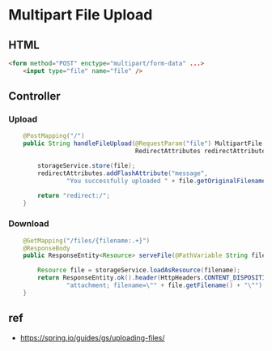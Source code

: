 # Multipart File Upload

## HTML
```html
<form method="POST" enctype="multipart/form-data" ...>
    <input type="file" name="file" />
```

## Controller

### Upload
```java
    @PostMapping("/")
    public String handleFileUpload(@RequestParam("file") MultipartFile file,
                                   RedirectAttributes redirectAttributes) {

        storageService.store(file);
        redirectAttributes.addFlashAttribute("message",
                "You successfully uploaded " + file.getOriginalFilename() + "!");

        return "redirect:/";
    }
```

### Download
```java
    @GetMapping("/files/{filename:.+}")
    @ResponseBody
    public ResponseEntity<Resource> serveFile(@PathVariable String filename) {

        Resource file = storageService.loadAsResource(filename);
        return ResponseEntity.ok().header(HttpHeaders.CONTENT_DISPOSITION,
                "attachment; filename=\"" + file.getFilename() + "\"").body(file);
    }
```

## ref
* https://spring.io/guides/gs/uploading-files/
